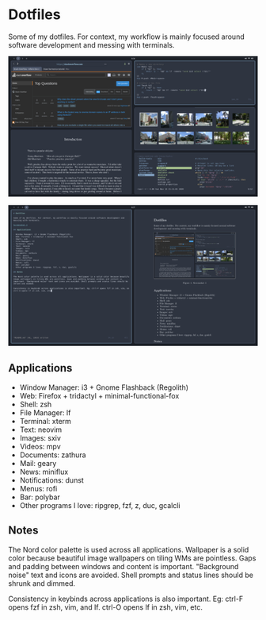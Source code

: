 # Dotfiles

Some of my dotfiles. For context, my workflow is mainly focused around software development and
messing with terminals.

![Contrived Screenshot 1](screenshot1.png)

![Contrived Screenshot 2](screenshot2.png)

## Applications

- Window Manager: i3 + Gnome Flashback (Regolith)
- Web: Firefox + tridactyl + minimal-functional-fox
- Shell: zsh
- File Manager: lf
- Terminal: xterm
- Text: neovim
- Images: sxiv
- Videos: mpv
- Documents: zathura
- Mail: geary
- News: miniflux
- Notifications: dunst
- Menus: rofi
- Bar: polybar
- Other programs I love: ripgrep, fzf, z, duc, gcalcli

## Notes

The Nord color palette is used across all applications. Wallpaper is a solid color because beautiful
image wallpapers on tiling WMs are pointless. Gaps and padding between windows and content is
important. "Background noise" text and icons are avoided. Shell prompts and status lines should be
shrunk and dimmed.

Consistency in keybinds across applications is also important. Eg: ctrl-F opens fzf in zsh, vim, and lf.
ctrl-O opens lf in zsh, vim, etc.
